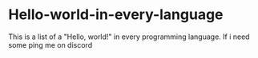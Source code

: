 # Hello-world-in-every-language
This is a list of a "Hello,  world!" in every programming language. If i need some ping me on discord
